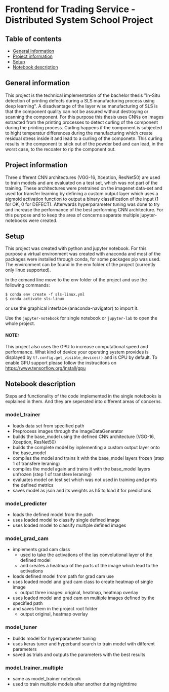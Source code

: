 # Frontend for Trading Service - Distributed System School Project

## Table of contents

* [General information](#general-information)
* [Project information](#project-information)
* [Setup](#setup)
* [Notebook description](#notebook-description)

## General information

This project is the technical implementation of the bachelor thesis "In-Situ detection of printing defects during a SLS manufacturing process using deep learning".
A disadvantage of the layer wise manufacturing of SLS is that the component quality can not be assured without destroying 
or scanning the component. For this purpose this thesis uses CNNs on images extracted from the printing processes to detect
curling of the component during the printing process. Curling happens if the component is subjected to hight temperatur 
differences during the manufacturing which create residual stress inside it and lead to a curling of the componetn.
This curling results in the component to stick out of the powder bed and can lead, in the worst case, to the 
recoater to rip the component out.

## Project information

Three different CNN architectures (VGG-16, Xception, ResNet50) are used to train models and are evaluated on a test set, which was not part of the
training. These architectures were pretrained on the imagenet data-set and used for transfer learning by defining a custom
output layer which uses a sigmoid activation function to output a binary classification of the input (1 for OK, 0 for DEFECT).
Afterwards hyperparameter tuning was done to try and increase the performance of the best performing CNN architecture. 
For this purpose and to keep the area of concerns separate multiple jupyter-notebooks were created. 


## Setup

This project was created with python and jupyter notebook. For this purpose a virtual environment was created with anaconda 
and most of the packages were installed through conda, for some packages pip was used. The environment can be found in the env
folder of the project (currently only linux supported).  

In the comand line move to the env folder of the project and use the following commands:
```
$ conda env create -f sls-linux.yml
$ conda activate sls-linux
```  
or use the graphical interface (anaconda-navigator) to import it.  

Use the `jupyter-notebook` for single notebook or `jupyter-lab` to open the whole project.

#### NOTE: 
This project also uses the GPU to increase computational speed and performance. What kind of device your operating system provides
is displayed by `tf.config.get_visible_devices()` and is CPU by default. To enable GPU support please follow the instrucitons
on https://www.tensorflow.org/install/gpu

## Notebook description  

Steps and functionality of the code implemented in the single notebooks is explained in them. And they are seperated into 
different areas of concerns.  

### model_trainer

- loads data set from specified path
- Preprocess images through the ImageDataGenerator
- builds the base_model using the defined CNN architecture (VGG-16, Xception, ResNet50)
- builds the complete model by inplementing a custom output layer onto the base_model
- compiles the model and trains it with the base_model layers frozen (step 1 of transfere leraning)
- compiles the model again and trains it with the base_model layers unfrozen (step 1 of transfere leraning)
- evaluates model on test set which was not used in training and prints the defined metrics
- saves model as json and its weights as h5 to load it for predictions  

### model_predicter

- loads the defined model from the path
- uses loaded model to classify single defined image
- uses loaded model to classify multiple defined images 

### model_grad_cam

- implements grad cam class
  - used to take the activations of the las convolutional layer of the defined model
  - and creates a heatmap of the parts of the image which lead to the activations
- loads defined model from path for grad cam use
- uses loaded model and grad cam class to create heatmap of single image
  - output three images: original, heatmap, heatmap overlay
- uses loaded model and grad cam on multiple images defined by the specified path
- and saves them in the project root folder
  - output original, heatmap overlay

### model_tuner

- builds model for hyperparameter tuning
- uses keras tuner and hyperband search to train model with different parameters
- saved as trials and outputs the parameters with the best results

### model_trainer_multiple

- same as model_trainer notebook
- used to train multiple models after another during nighttime